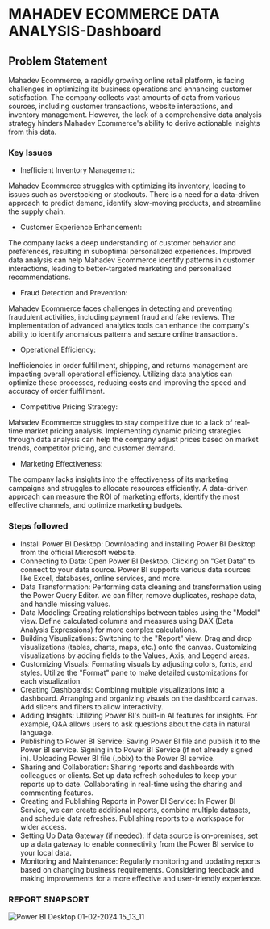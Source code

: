 # MAHADEV ECOMMERCE DATA ANALYSIS-Dashboard 


## Problem Statement

Mahadev Ecommerce, a rapidly growing online retail platform, is facing challenges in optimizing its business operations and enhancing customer satisfaction. The company collects vast amounts of data from various sources, including customer transactions, website interactions, and inventory management. However, the lack of a comprehensive data analysis strategy hinders Mahadev Ecommerce's ability to derive actionable insights from this data.

### Key Issues

- Inefficient Inventory Management:

Mahadev Ecommerce struggles with optimizing its inventory, leading to issues such as overstocking or stockouts.
There is a need for a data-driven approach to predict demand, identify slow-moving products, and streamline the supply chain.

- Customer Experience Enhancement:

The company lacks a deep understanding of customer behavior and preferences, resulting in suboptimal personalized experiences.
Improved data analysis can help Mahadev Ecommerce identify patterns in customer interactions, leading to better-targeted marketing and personalized recommendations.

- Fraud Detection and Prevention:

Mahadev Ecommerce faces challenges in detecting and preventing fraudulent activities, including payment fraud and fake reviews.
The implementation of advanced analytics tools can enhance the company's ability to identify anomalous patterns and secure online transactions.

- Operational Efficiency:

Inefficiencies in order fulfillment, shipping, and returns management are impacting overall operational efficiency.
Utilizing data analytics can optimize these processes, reducing costs and improving the speed and accuracy of order fulfillment.

- Competitive Pricing Strategy:

Mahadev Ecommerce struggles to stay competitive due to a lack of real-time market pricing analysis.
Implementing dynamic pricing strategies through data analysis can help the company adjust prices based on market trends, competitor pricing, and customer demand.

- Marketing Effectiveness:

The company lacks insights into the effectiveness of its marketing campaigns and struggles to allocate resources efficiently.
A data-driven approach can measure the ROI of marketing efforts, identify the most effective channels, and optimize marketing budgets.


### Steps followed 

- Install Power BI Desktop:
Downloading and installing Power BI Desktop from the official Microsoft website.
- Connecting to Data:
Open Power BI Desktop.
Clicking on "Get Data" to connect to your data source. Power BI supports various data sources like Excel, databases, online services, and more.
- Data Transformation:
Performing data cleaning and transformation using the Power Query Editor. we can filter, remove duplicates, reshape data, and handle missing values.
- Data Modeling:
Creating relationships between tables using the "Model" view.
Define calculated columns and measures using DAX (Data Analysis Expressions) for more complex calculations.
- Building Visualizations:
Switching to the "Report" view.
Drag and drop visualizations (tables, charts, maps, etc.) onto the canvas.
Customizing visualizations by adding fields to the Values, Axis, and Legend areas.
- Customizing Visuals:
Formating visuals by adjusting colors, fonts, and styles.
Utilize the "Format" pane to make detailed customizations for each visualization.
- Creating Dashboards:
Combinng multiple visualizations into a dashboard.
Arranging and organizing visuals on the dashboard canvas.
Add slicers and filters to allow interactivity.
- Adding Insights:
Utilizing Power BI's built-in AI features for insights. For example, Q&A allows users to ask questions about the data in natural language.
- Publishing to Power BI Service:
Saving Power BI file and publish it to the Power BI service.
Signing in to Power BI Service (if not already signed in).
Uploading Power BI file (.pbix) to the Power BI service.
- Sharing and Collaboration:
Sharing reports and dashboards with colleagues or clients.
Set up data refresh schedules to keep your reports up to date.
Collaborating in real-time using the sharing and commenting features.
- Creating and Publishing Reports in Power BI Service:
In Power BI Service, we can create additional reports, combine multiple datasets, and schedule data refreshes.
Publishing reports to a workspace for wider access.
- Setting Up Data Gateway (if needed):
If data source is on-premises, set up a data gateway to enable connectivity from the Power BI service to your local data.
- Monitoring and Maintenance:
Regularly monitoring and updating reports based on changing business requirements.
Considering feedback and making improvements for a more effective and user-friendly experience.

### REPORT SNAPSORT

![Power BI Desktop 01-02-2024 15_13_11](https://github.com/ritik0912kumar/MAHADEV-ECOMMERCE-DATA-ANALYSIS/assets/126445623/03789961-7297-4e66-91ab-d38425398f84)
